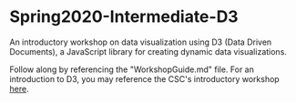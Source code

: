 # Spring2020-Intermediate-D3
An introductory workshop on data visualization using D3 (Data Driven Documents), a JavaScript library for creating dynamic data visualizations.

Follow along by referencing the "WorkshopGuide.md" file. For an introduction to D3, you may reference the CSC's introductory workshop [here](https://github.com/barnardcsc/Fall2019-Intro-D3/blob/main/D3_guide.md).
